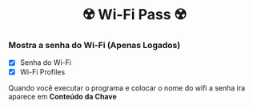 <h1 align="center">☢️ Wi-Fi Pass ☢️</h1>

### Mostra a senha do Wi-Fi (Apenas Logados)

- [x] Senha do Wi-Fi
- [x] Wi-Fi Profiles

Quando você executar o programa e colocar o nome do wifi a senha ira aparece em **Conteúdo da Chave**
